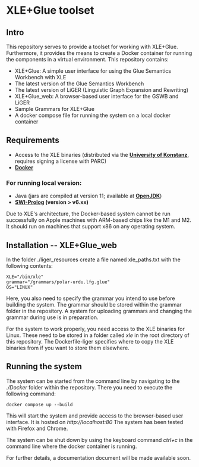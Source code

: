 # XLE+Glue toolset

## Intro

This repository serves to provide a toolset for working with XLE+Glue. Furthermore, it provides the means to create a Docker container for running the components in a virtual environment.
This repository contains:
- XLE+Glue: A simple user interface for using the Glue Semantics Workbench with XLE
- The latest version of the Glue Semantics Workbench
- The latest version of LiGER (Linguistic Graph Expansion and Rewriting) 
- XLE+Glue_web: A browser-based user interface for the GSWB and LiGER
- Sample Grammars for XLE+Glue
- A docker compose file for running the system on a local docker container

## Requirements

- Access to the XLE binaries (distributed via the **[University of Konstanz](https://ling.sprachwiss.uni-konstanz.de/pages/xle/index.html)**, requires signing a license with PARC)
- **[Docker](https://www.docker.com/)**

### For running local version:

- Java (jars are compiled at version 11; available at **[OpenJDK](https://jdk.java.net/13/)**)
- **[SWI-Prolog](https://www.swi-prolog.org/) (version > v6.xx)**

Due to XLE's architecture, the Docker-based system cannot be run successfully on Apple machines with ARM-based chips like the M1 and M2. It should run on machines that support x86 on any operating system.

## Installation -- XLE+Glue_web

In the folder ./liger_resources create a file named xle_paths.txt with the following contents:

```
XLE="/bin/xle"
grammar="/grammars/polar-urdu.lfg.glue"
OS="LINUX"
```
Here, you also need to specify the grammar you intend to use before building the system. The grammar should be stored within the grammar folder in the repository. A system for uploading grammars and changing the grammar during use is in preparation.

For the system to work properly, you need access to the XLE binaries for Linux. These need to be stored in a folder called _xle_ in the root directory of this repository. The Dockerfile-liger specifies where to copy the XLE binaries from if you want to store them elsewhere.

## Running the system 

The system can be started from the command line by navigating to the _./Docker_ folder within the repository. There you need to execute the following command:

```
docker compose up --build
```
This will start the system and provide access to the browser-based user interface. It is hosted on _http://localhost:80_ 
The system has been tested with Firefox and Chrome. 

The system can be shut down by using the keyboard command _ctrl+c_ in the command line where the docker container is running.

For further details, a documentation document will be made available soon. 







